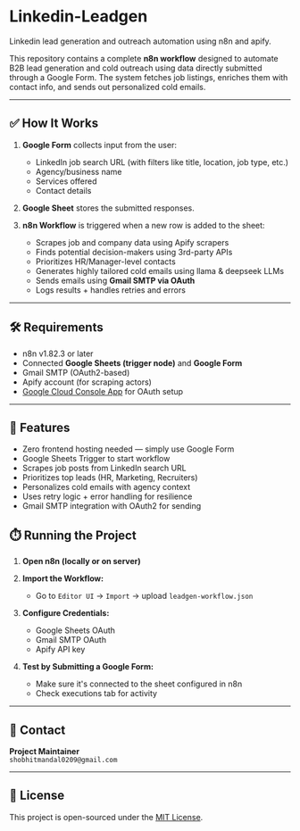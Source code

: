 # Linkedin-Leadgen
Linkedin lead generation and outreach automation using n8n and apify.

This repository contains a complete **n8n workflow** designed to automate B2B lead generation and cold outreach using data directly submitted through a Google Form. The system fetches job listings, enriches them with contact info, and sends out personalized cold emails.

---

## ✅ How It Works

1. **Google Form** collects input from the user:
   - LinkedIn job search URL (with filters like title, location, job type, etc.)
   - Agency/business name
   - Services offered
   - Contact details

2. **Google Sheet** stores the submitted responses.

3. **n8n Workflow** is triggered when a new row is added to the sheet:
   - Scrapes job and company data using Apify scrapers
   - Finds potential decision-makers using 3rd-party APIs
   - Prioritizes HR/Manager-level contacts
   - Generates highly tailored cold emails using llama & deepseek LLMs
   - Sends emails using **Gmail SMTP via OAuth**
   - Logs results + handles retries and errors

---

## 🛠️ Requirements

- n8n v1.82.3 or later
- Connected **Google Sheets (trigger node)** and **Google Form**
- Gmail SMTP (OAuth2-based)
- Apify account (for scraping actors)
- [Google Cloud Console App](https://console.cloud.google.com/) for OAuth setup

---

## 🧠 Features

- Zero frontend hosting needed — simply use Google Form
- Google Sheets Trigger to start workflow
- Scrapes job posts from LinkedIn search URL
- Prioritizes top leads (HR, Marketing, Recruiters)
- Personalizes cold emails with agency context
- Uses retry logic + error handling for resilience
- Gmail SMTP integration with OAuth2 for sending

## ⏱️ Running the Project

1. **Open n8n (locally or on server)**  
2. **Import the Workflow:**
   - Go to `Editor UI` → `Import` → upload `leadgen-workflow.json`

3. **Configure Credentials:**
   - Google Sheets OAuth
   - Gmail SMTP OAuth
   - Apify API key 

4. **Test by Submitting a Google Form:**
   - Make sure it's connected to the sheet configured in n8n
   - Check executions tab for activity

---

## 📧 Contact

**Project Maintainer**  
`shobhitmandal0209@gmail.com`  


---

## 📄 License

This project is open-sourced under the [MIT License](LICENSE).
